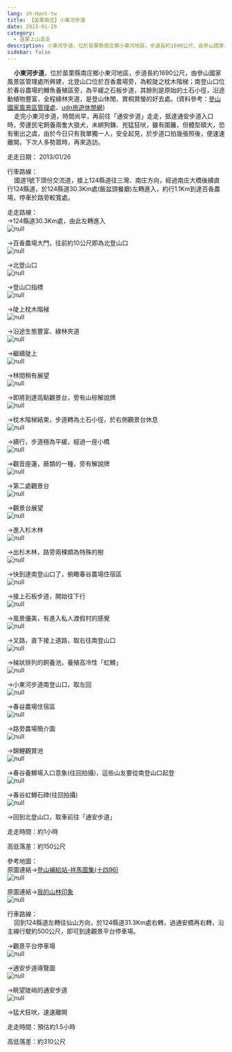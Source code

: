 ```yaml
---
lang: zh-Hant-tw
title: 【苗栗南庄】小東河步道
date: 2013-01-29
category: 
  - 苗栗上山走走
description: 小東河步道，位於苗栗縣南庄鄉小東河地區，步道長約1690公尺，由參山國家風景區管理處所興建，北登山口位於百香農場旁，為較陡之枕木階梯；南登山口位於春谷農場的鱒魚養殖區旁，為平緩之石板步道，其餘則是原始的土石小徑，沿途動植物豐富，全程綠林夾道，是登山休閒、賞桐賞螢的好去處。(資料參考：[參山國家風景區管理處](http://www.trimt-nsa.gov.tw/cht/unit_04_1_2.aspx?subsiteID=3&hotID=60)、[udn旅遊休閒網](http://travel.udn.com/mag/travel/storypage.jsp?f_ART_ID=8276)) 走完小東河步道，時間尚早，再前往「通安步道」走走，抵達通安步道入口時，旁邊民宅飼養兩隻大狼犬，未綁狗鍊、兇猛狂吠，雖有圍籬，但體型碩大，恐有衝出之虞，由於今日只有我單獨一人，安全起見，於步道口拍幾張照後，便速速離開，下次人多勢眾時，再來造訪。
sidebar: false
---
```


    **小東河步道**，位於苗栗縣南庄鄉小東河地區，步道長約1690公尺，由參山國家風景區管理處所興建，北登山口位於百香農場旁，為較陡之枕木階梯；南登山口位於春谷農場的鱒魚養殖區旁，為平緩之石板步道，其餘則是原始的土石小徑，沿途動植物豐富，全程綠林夾道，是登山休閒、賞桐賞螢的好去處。(資料參考：[參山國家風景區管理處](http://www.trimt-nsa.gov.tw/cht/unit_04_1_2.aspx?subsiteID=3&hotID=60)、[udn旅遊休閒網](http://travel.udn.com/mag/travel/storypage.jsp?f_ART_ID=8276))  
    走完小東河步道，時間尚早，再前往「通安步道」走走，抵達通安步道入口時，旁邊民宅飼養兩隻大狼犬，未綁狗鍊、兇猛狂吠，雖有圍籬，但體型碩大，恐有衝出之虞，由於今日只有我單獨一人，安全起見，於步道口拍幾張照後，便速速離開，下次人多勢眾時，再來造訪。

走走日期： 2013/01/26

行車路線：  
    國道1號下頭份交流道，接上124縣道往三灣、南庄方向，經過南庄大橋後續直行124縣道，於124縣道30.3Km處(飯盆頭餐廳)左轉進入，約行1.1Km到達百香農場，停車於路旁較寬處。

走走路線：  
→124縣道30.3Km處，由此左轉進入  
![null](image/248268585_l.jpg)

→百香農場大門，往前約10公尺即為北登山口  
![null](image/248268628_l.jpg)

→北登山口  
![null](image/248268633_l.jpg)

→登山口指標  
![null](image/248268642_l.jpg)

→陡上枕木階梯  
![null](image/248268649_l.jpg)

→沿途生態豐富、綠林夾道  
![null](image/248268655_l.jpg)

→繼續陡上  
![null](image/248268665_l.jpg)

→林間稍有展望  
![null](image/248268670_l.jpg)

→即將到達高點觀景台，旁有山棕解說牌  
![null](image/248268676_l.jpg)

→枕木階梯結束，步道轉為土石小徑，於右側觀景台休息  
![null](image/248268686_l.jpg)

→續行，步道極為平緩，經過一座小橋  
![null](image/248268691_l.jpg)

→觀音座蓮，蕨類的一種，旁有解說牌  
![null](image/248268698_l.jpg)

→第二處觀景台  
![null](image/248268703_l.jpg)

→觀景台展望  
![null](image/248268708_l.jpg)

→進入杉木林  
![null](image/248268714_l.jpg)

→出杉木林，路旁兩棵頗為特殊的樹  
![null](image/248268720_l.jpg)

→快到達南登山口了，俯瞰春谷農場住宿區  
![null](image/248268725_l.jpg)

→接上石板步道，開始往下行  
![null](image/248268730_l.jpg)

→風景優美，有進入私人渡假村的感覺  
![null](image/248268736_l.jpg)

→叉路，直下接上道路，取右往南登山口  
![null](image/248268740_l.jpg)

→梯狀排列的飼養池，養殖高冷性「虹鱒」  
![null](image/248268745_l.jpg)

→小東河步道南登山口，取左回  
![null](image/248268749_l.jpg)

→春谷農場住宿區  
![null](image/248268754_l.jpg)

→路旁農場簡介圖  
![null](image/248268760_l.jpg)

→錦鯉觀賞池  
![null](image/248268764_l.jpg)

→春谷養鱒場入口意象(往回拍攝)，這些山友要從南登山口起登  
![null](image/248268775_l.jpg)

→春谷虹鱒石碑(往回拍攝)  
![null](image/248268782_l.jpg)

→回到北登山口，取車前往「通安步道」

走走時間：約1小時

高低落差：約150公尺

參考地圖：  
原圖連結→[登山補給站-祥馬圖集(十四96)](http://www.keepon.com.tw/DiscussLoad.aspx?code=314B5CF9AEC3A19170A9A7E294A7989AB82F5A5EF6AA79BF)  
![null](image/248268933_l.jpg)

原圖連結→[我的山林印象](http://blog.xuite.net/joey_yeh/blog/64123142)  
![null](image/248268928_l.jpg)

行車路線：  
    回到124縣道左轉往仙山方向，於124縣道31.3Km處右轉，過通安橋再右轉，沿主線行駛約500公尺，即可到達觀景平台停車場。

→觀景平台停車場  
![null](image/248268789_l.jpg)

→通安步道導覽圖  
![null](image/248268794_l.jpg)

→眺望陡峭的通安步道  
![null](image/248268799_l.jpg)

→猛犬狂吠，速速離開

走走時間：預估約1.5小時

高低落差：約310公尺